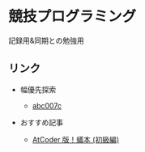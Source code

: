 # 競技プログラミング
記録用&同期との勉強用

## リンク
- 幅優先探索
    - [abc007c](/abc007c/README.md)

- おすすめ記事
    - [AtCoder 版！蟻本 (初級編)](https://qiita.com/drken/items/e77685614f3c6bf86f44)